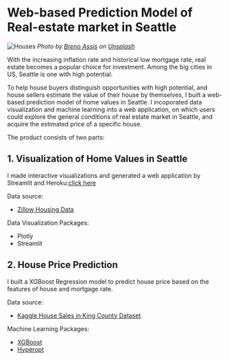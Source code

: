# Web-based Prediction Model of Real-estate market in Seattle

![Houses](https://github.com/BaiyanRen/real-estate-analysis/blob/main/Pictures/breno-assis-r3WAWU5Fi5Q-unsplash.jpeg)
*Photo by <a href="https://unsplash.com/@brenoassis?utm_source=unsplash&utm_medium=referral&utm_content=creditCopyText">Breno Assis</a> on <a href="/s/photos/house?utm_source=unsplash&utm_medium=referral&utm_content=creditCopyText">Unsplash</a>*

With the increasing inflation rate and historical low mortgage rate, real estate becomes a popular choice for investment. Among the big cities in US, Seattle is one with high potential. 

To help house buyers distinguish opportunities with high potential, and house sellers estimate the value of their house by themselves, I built a web-based prediction model of home values in Seattle. I incoporated data visualization and machine learning into a web application, on which users could explore the general conditions of real estate market in Seattle, and acquire the estimated price of a specific house. 

The product consists of two parts:

## 1. Visualization of Home Values in Seattle

I made interactive visualizations and generated a web application by Streamlit and Heroku:[click here](https://capstone-baiyan.herokuapp.com/)

Data source: 
- [Zillow Housing Data](https://www.zillow.com/research/data/)

Data Visualization Packages:
- Plotly
- Streamlit

## 2. House Price Prediction

I built a XGBoost Regression model to predict house price based on the features of house and mortgage rate.

Data source: 
- [Kaggle House Sales in King County Dataset](https://www.kaggle.com/harlfoxem/housesalesprediction)

Machine Learning Packages:
- [XGBoost](https://xgboost.readthedocs.io/en/latest/index.html)
- [Hyperopt](http://hyperopt.github.io/hyperopt/)



